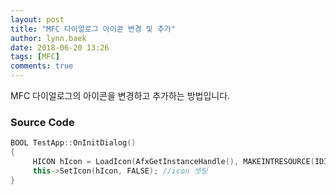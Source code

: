 ```yaml
---
layout: post
title: "MFC 다이얼로그 아이콘 변경 및 추가"
author: lynn.baek
date: 2018-06-20 13:26
tags: [MFC]
comments: true
---
```


MFC 다이얼로그의 아이콘을 변경하고 추가하는 방법입니다.



### Source Code

```c++
BOOL TestApp::OnInitDialog()
{
     HICON hIcon = LoadIcon(AfxGetInstanceHandle(), MAKEINTRESOURCE(IDI_MAIN_ICON)); //icon 변경
     this->SetIcon(hIcon, FALSE); //icon 셋팅
}

```

